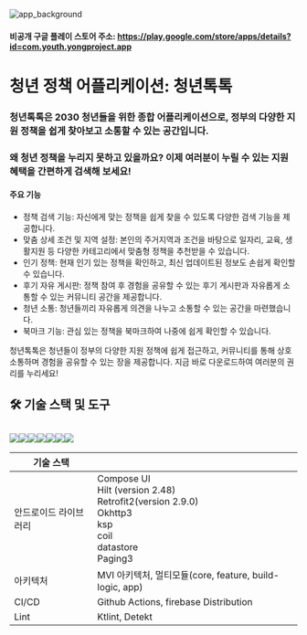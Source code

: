 ![app_background](https://github.com/user-attachments/assets/e2d4d36b-63a9-45fb-831f-105272823d8b)

#### 비공개 구글 플레이 스토어 주소: https://play.google.com/store/apps/details?id=com.youth.yongproject.app

# 청년 정책 어플리케이션: 청년톡톡
### 청년톡톡은 2030 청년들을 위한 종합 어플리케이션으로, 정부의 다양한 지원 정책을 쉽게 찾아보고 소통할 수 있는 공간입니다.
### 왜 청년 정책을 누리지 못하고 있을까요? 이제 여러분이 누릴 수 있는 지원 혜택을 간편하게 검색해 보세요!

#### 주요 기능
+ 정책 검색 기능: 자신에게 맞는 정책을 쉽게 찾을 수 있도록 다양한 검색 기능을 제공합니다.
+ 맞춤 상세 조건 및 지역 설정: 본인의 주거지역과 조건을 바탕으로 일자리, 교육, 생활지원 등 다양한 카테고리에서 맞춤형 정책을 추천받을 수 있습니다.
+ 인기 정책: 현재 인기 있는 정책을 확인하고, 최신 업데이트된 정보도 손쉽게 확인할 수 있습니다.
+ 후기 자유 게시판: 정책 참여 후 경험을 공유할 수 있는 후기 게시판과 자유롭게 소통할 수 있는 커뮤니티 공간을 제공합니다.
+ 청년 소통: 청년들끼리 자유롭게 의견을 나누고 소통할 수 있는 공간을 마련했습니다.
+ 북마크 기능: 관심 있는 정책을 북마크하여 나중에 쉽게 확인할 수 있습니다.

청년톡톡은 청년들이 정부의 다양한 지원 정책에 쉽게 접근하고, 커뮤니티를 통해 상호 소통하며 경험을 공유할 수 있는 장을 제공합니다.
지금 바로 다운로드하여 여러분의 권리를 누리세요!

## 🛠 기술 스택 및 도구

## <img src="https://img.shields.io/badge/android-34A853?style=for-the-badge&logo=android&logoColor=white"><img src="https://img.shields.io/badge/androidstudio-3DDC84?style=for-the-badge&logo=androidstudio&logoColor=white"><img src="https://img.shields.io/badge/kotlin-7F52FF?style=for-the-badge&logo=kotlin&logoColor=white"><img src="https://img.shields.io/badge/spring-6DB33F?style=for-the-badge&logo=spring&logoColor=white"><img src="https://img.shields.io/badge/githubactions-2088FF?style=for-the-badge&logo=githubactions&logoColor=white"><img src="https://img.shields.io/badge/github-181717?style=for-the-badge&logo=github&logoColor=white"><img src="https://img.shields.io/badge/jetpackcompose-4285F4?style=for-the-badge&logo=jetpackcompose&logoColor=white">

| 기술 스택             |                                                              |
| --------------------- | ------------------------------------------------------------ |
| 안드로이드 라이브러리 | Compose UI<br />Hilt (version 2.48)<br />Retrofit2(version 2.9.0)<br />Okhttp3<br />ksp<br />coil<br />datastore<br />Paging3 |
| 아키텍처              | MVI 아키텍처, 멀티모듈(core, feature, build-logic, app) |
| CI/CD                 | Github Actions, firebase Distribution                                               |
| Lint | Ktlint, Detekt |


